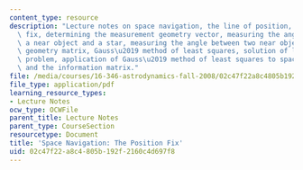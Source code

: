```yaml
---
content_type: resource
description: "Lecture notes on space navigation, the line of position, the position\
  \ fix, determining the measurement geometry vector, measuring the angle between\
  \ a near object and a star, measuring the angle between two near objects, the measurement\
  \ geometry matrix, Gauss\u2019 method of least squares, solution of least squares\
  \ problem, application of Gauss\u2019 method of least squares to space navigation,\
  \ and the information matrix."
file: /media/courses/16-346-astrodynamics-fall-2008/02c47f22a8c4805b192f2160c4d697f8_lec_21.pdf
file_type: application/pdf
learning_resource_types:
- Lecture Notes
ocw_type: OCWFile
parent_title: Lecture Notes
parent_type: CourseSection
resourcetype: Document
title: 'Space Navigation: The Position Fix'
uid: 02c47f22-a8c4-805b-192f-2160c4d697f8
---
```

